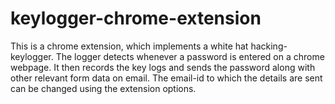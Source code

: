 # keylogger-chrome-extension
This is a chrome extension, which implements a white hat hacking-keylogger. The logger detects whenever a password is entered on a chrome webpage. It then records the key logs and sends the password along with other relevant form data on email. The email-id to which the details are sent can be changed using the extension options.
